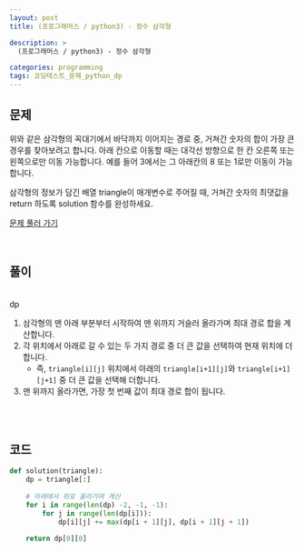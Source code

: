 ```yaml
---
layout: post
title: (프로그래머스 / python3) - 정수 삼각형

description: >
  (프로그래머스 / python3) - 정수 삼각형

categories: programming
tags: 코딩테스트_문제_python_dp
---
```


<h2>
    <span class = "jjw_h2_style"> 문제 </span>
</h2>
위와 같은 삼각형의 꼭대기에서 바닥까지 이어지는 경로 중, 거쳐간 숫자의 합이 가장 큰 경우를 찾아보려고 합니다. 아래 칸으로 이동할 때는 대각선 방향으로 한 칸 오른쪽 또는 왼쪽으로만 이동 가능합니다. 예를 들어 3에서는 그 아래칸의 8 또는 1로만 이동이 가능합니다.

삼각형의 정보가 담긴 배열 triangle이 매개변수로 주어질 때, 거쳐간 숫자의 최댓값을 return 하도록 solution 함수를 완성하세요.

[문제 풀러 가기](https://school.programmers.co.kr/learn/courses/30/lessons/43105)

<br>

<h2>
    <span class = "jjw_h2_style"> 풀이 </span>
</h2>
<br>
dp

1. 삼각형의 맨 아래 부분부터 시작하여 맨 위까지 거슬러 올라가며 최대 경로 합을 계산합니다.
2. 각 위치에서 아래로 갈 수 있는 두 가지 경로 중 더 큰 값을 선택하여 현재 위치에 더합니다.
   - 즉, `triangle[i][j]` 위치에서 아래의 `triangle[i+1][j]`와 `triangle[i+1][j+1]` 중 더 큰 값을 선택해 더합니다.
3. 맨 위까지 올라가면, 가장 첫 번째 값이 최대 경로 합이 됩니다.

<br><br>

<h2>
    <span class = "jjw_h2_style"> 코드 </span>
</h2>

~~~python
def solution(triangle):
    dp = triangle[:]
    
    # 아래에서 위로 올라가며 계산
    for i in range(len(dp) -2, -1, -1):
        for j in range(len(dp[i])):
            dp[i][j] += max(dp[i + 1][j], dp[i + 1][j + 1])
    
    return dp[0][0]
~~~









